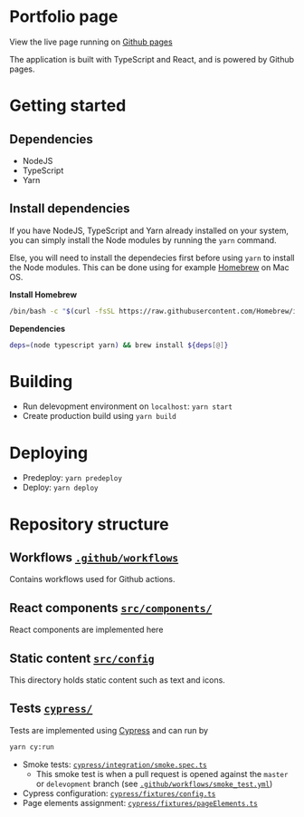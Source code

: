 # Portfolio page
View the live page running on [Github pages](https://tederlandsson.github.io/portfolio/)

The application is built with TypeScript and React, and is powered by Github pages.


# Getting started
## Dependencies
* NodeJS
* TypeScript
* Yarn


## Install dependencies
If you have NodeJS, TypeScript and Yarn already installed on your system, you can simply install the Node modules by running the `yarn` command.

Else, you will need to install the dependecies first before using `yarn` to install the Node modules. This can be done using for example [Homebrew](https://brew.sh) on Mac OS.

**Install Homebrew**
```bash
/bin/bash -c "$(curl -fsSL https://raw.githubusercontent.com/Homebrew/install/HEAD/install.sh)"
```

**Dependencies**
```bash
deps=(node typescript yarn) && brew install ${deps[@]}
```

# Building
* Run delevopment environment on `localhost`: `yarn start`
* Create production build using `yarn build`


# Deploying
* Predeploy: `yarn predeploy`
* Deploy: `yarn deploy`

# Repository structure

## Workflows [`.github/workflows`](.github/workflows)
Contains workflows used for Github actions.

## React components [`src/components/`](src/components)
React components are implemented here

## Static content [`src/config`](src/config)
This directory holds static content such as text and icons.


## Tests [`cypress/`](cypress/)
Tests are implemented using [Cypress](https://www.cypress.io/) and can run by
```bash
yarn cy:run
```

* Smoke tests: [`cypress/integration/smoke.spec.ts`](cypress/integration/smoke.spec.ts)
  * This smoke test is when a pull request is opened against the `master` or `delevopment` branch (see [`.github/workflows/smoke_test.yml`](.github/workflows/smoke_test.yml))
* Cypress configuration: [`cypress/fixtures/config.ts`](cypress/fixtures/config.ts)
* Page elements assignment: [`cypress/fixtures/pageElements.ts`](cypress/fixtures/pageElements.ts)